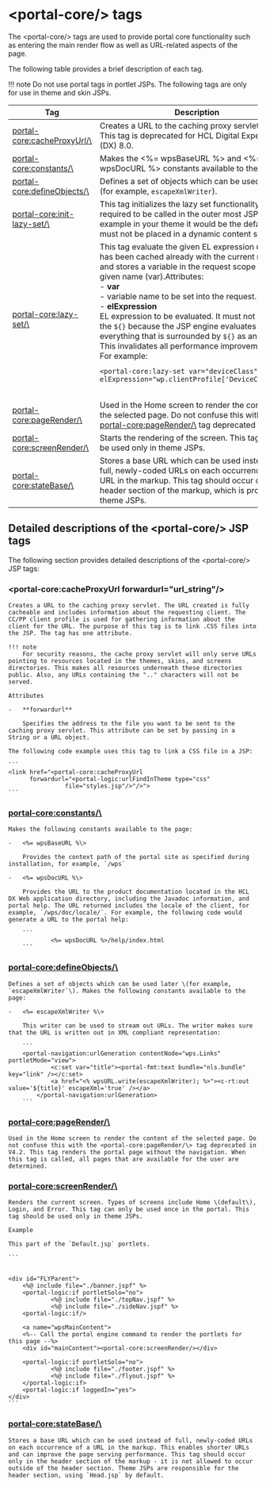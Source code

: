 # <portal-core/\> tags

The <portal-core/\> tags are used to provide portal core functionality such as entering the main render flow as well as URL-related aspects of the page.

The following table provides a brief description of each tag.

!!! note
    Do not use portal tags in portlet JSPs. The following tags are only for use in theme and skin JSPs.

|Tag|Description|
|---|-----------|
|[<portal-core:cacheProxyUrl/\>](#detailed-descriptions-of-the-portal-core-jsp-tags)|Creates a URL to the caching proxy servlet.**Note:** This tag is deprecated for HCL Digital Experience (DX) 8.0.|
|[<portal-core:constants/\>](#portal-coreconstants)|Makes the <%= wpsBaseURL %\> and <%= wpsDocURL %\> constants available to the page.|
|[<portal-core:defineObjects/\>](#portal-coredefineobjects)|Defines a set of objects which can be used later on \(for example, `escapeXmlWriter`\).|
|[<portal-core:init-lazy-set/\>](#portal-coredefineobjects)|This tag initializes the lazy set functionality and is required to be called in the outer most JSP. For example in your theme it would be the default.jsp. It must not be placed in a dynamic content spot JSP.|
|[<portal-core:lazy-set/\>](#portal-coredefineobjects)|This tag evaluate the given EL expression unless it has been cached already with the current request and stores a variable in the request scope with the given name \(var\).Attributes: <br/> -   **var** <br/> - variable name to be set into the request. <br/> -   **elExpression** <br/> EL expression to be evaluated. It must not contain the `${}` because the JSP engine evaluates everything that is surrounded by `${}` as an EL Bean. This invalidates all performance improvements. <br/> For example: <br><pre> ```<portal-core:lazy-set var="deviceClass" elExpression="wp.clientProfile['DeviceClass']"/> ``` <br>|
|[<portal-core:pageRender/\>](#portal-corepagerender)|Used in the Home screen to render the content of the selected page. Do not confuse this with the <portal-core:pageRender/\> tag deprecated in V4.2.|
|[<portal-core:screenRender/\>](#portal-corescreenrender)|Starts the rendering of the screen. This tag should be used only in theme JSPs.|
|[<portal-core:stateBase/\>](#portal-corestatebase)|Stores a base URL which can be used instead of full, newly-coded URLs on each occurrence of a URL in the markup. This tag should occur only in the header section of the markup, which is provided by theme JSPs.|

## Detailed descriptions of the <portal-core/\> JSP tags

The following section provides detailed descriptions of the <portal-core/\> JSP tags:

### **<portal-core:cacheProxyUrl forwardurl="url\_string"/\>**

    Creates a URL to the caching proxy servlet. The URL created is fully cacheable and includes information about the requesting client. The CC/PP client profile is used for gathering information about the client for the URL. The purpose of this tag is to link .CSS files into the JSP. The tag has one attribute.

    !!! note
        For security reasons, the cache proxy servlet will only serve URLs pointing to resources located in the themes, skins, and screens directories. This makes all resources underneath these directories public. Also, any URLs containing the ".." characters will not be served.

    Attributes

    -   **forwardurl**

        Specifies the address to the file you want to be sent to the caching proxy servlet. This attribute can be set by passing in a String or a URL object.

    The following code example uses this tag to link a CSS file in a JSP:

    ```
    <link href="<portal-core:cacheProxyUrl 
          forwardurl="<portal-logic:urlFindInTheme type="css" 
                    file="styles.jsp"/>"/>">
    ```

### **<portal-core:constants/\>**

    Makes the following constants available to the page:

    -   <%= wpsBaseURL %\>

        Provides the context path of the portal site as specified during installation, for example, `/wps`

    -   <%= wpsDocURL %\>

        Provides the URL to the product documentation located in the HCL DX Web application directory, including the Javadoc information, and portal help. The URL returned includes the locale of the client, for example, `/wps/doc/locale/`. For example, the following code would generate a URL to the portal help:

        ```
                <%= wpsDocURL %>/help/index.html             
        ```

### **<portal-core:defineObjects/\>**

    Defines a set of objects which can be used later \(for example, `escapeXmlWriter`\). Makes the following constants available to the page:

    -   <%= escapeXmlWriter %\>

        This writer can be used to stream out URLs. The writer makes sure that the URL is written out in XML compliant representation:

        ```
        <portal-navigation:urlGeneration contentNode="wps.Links" portletMode="view">
        		<c:set var="title"><portal-fmt:text bundle="nls.bundle" key="link" /></c:set>
        		<a href="<% wpsURL.write(escapeXmlWriter); %>"><c-rt:out value='${title}' escapeXml='true' /></a>
        	</portal-navigation:urlGeneration> 
        ```

### **<portal-core:pageRender/\>**

    Used in the Home screen to render the content of the selected page. Do not confuse this with the <portal-core:pageRender/\> tag deprecated in V4.2. This tag renders the portal page without the navigation. When this tag is called, all pages that are available for the user are determined.

### **<portal-core:screenRender/\>**

    Renders the current screen. Types of screens include Home \(default\), Login, and Error. This tag can only be used once in the portal. This tag should be used only in theme JSPs.

    Example

    This part of the `Default.jsp` portlets.

    ```
    
    
    <div id="FLYParent">
    	<%@ include file="./banner.jspf" %>
    	<portal-logic:if portletSolo="no">
    			<%@ include file="./topNav.jspf" %>
    			<%@ include file="./sideNav.jspf" %>
    	<portal-logic:if/>
    
    	<a name="wpsMainContent">
    	<%-- Call the portal engine command to render the portlets for this page --%>
    	<div id="mainContent"><portal-core:screenRender/></div>
    
    	<portal-logic:if portletSolo="no">
    			<%@ include file="./footer.jspf" %>
    			<%@ include file="./flyout.jspf" %>
    	</portal-logic:if>
    	<portal-logic:if loggedIn="yes">  		
    </div>    
    ```

### **<portal-core:stateBase/\>**

    Stores a base URL which can be used instead of full, newly-coded URLs on each occurrence of a URL in the markup. This enables shorter URLs and can improve the page serving performance. This tag should occur only in the header section of the markup - it is not allowed to occur outside of the header section. Theme JSPs are responsible for the header section, using `Head.jsp` by default.



